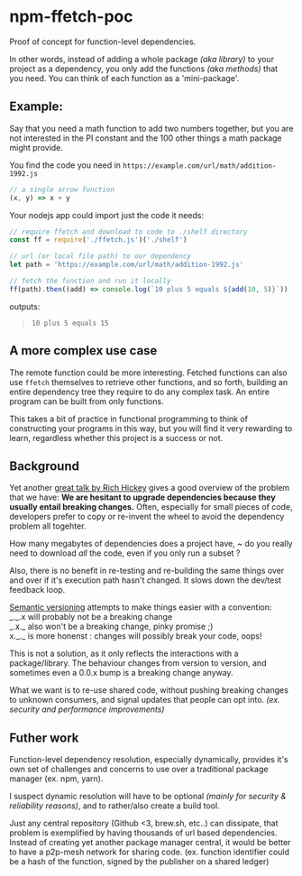 # npm-ffetch-poc

Proof of concept for function-level dependencies.

In other words, instead of adding a whole package _(aka library)_ to your project as a dependency, you only add the functions _(aka methods)_ that you need. You can think of each function as a 'mini-package'.

## Example:

Say that you need a math function to add two numbers together, but you are not interested in the PI constant and the 100 other things a math package might provide.

You find the code you need in `https://example.com/url/math/addition-1992.js`

```javascript
// a single arrow function
(x, y) => x + y
```

Your nodejs app could import just the code it needs:

```javascript
// require ffetch and download to code to ./shelf directory
const ff = require('./ffetch.js')('./shelf') 

// url (or local file path) to our dependency
let path = 'https://example.com/url/math/addition-1992.js'

// fetch the function and run it locally
ff(path).then((add) => console.log(`10 plus 5 equals ${add(10, 5)}`))
```

outputs: 
> `10 plus 5 equals 15`

## A more complex use case

The remote function could be more interesting. Fetched functions can also use `ffetch` themselves to retrieve other functions, and so forth, building an entire dependency tree they require to do any complex task. An entire program can be built from only functions.

This takes a bit of practice in functional programming to think of constructing your programs in this way, but you will find it very rewarding to learn, regardless whether this project is a success or not.

## Background

Yet another [great talk by Rich Hickey](https://www.youtube.com/watch?v=oyLBGkS5ICk) gives a good overview of the problem that we have: **We are hesitant to upgrade dependencies because they usually entail breaking changes.** Often, especially for small pieces of code, developers prefer to copy or re-invent the wheel to avoid the dependency problem all togehter.

How many megabytes of dependencies does a project have, ~ do you really need to download *all* the code, even if you only run a subset ?

Also, there is no benefit in re-testing and re-building the same things over and over if it's execution path hasn't changed. It slows down the dev/test feedback loop.

[Semantic versioning](https://semver.org/spec/v1.0.0-beta.html) attempts to make things easier with a convention:
<br/> \_.\_.x will probably not be a breaking change
<br/> \_.x.\_ also won't be a breaking change, pinky promise ;)
<br/> x.\_.\_ is more honenst : changes will possibly break your code, oops!

This is not a solution, as it only reflects the interactions with a package/library. The behaviour changes from version to version, and sometimes even a 0.0.x bump is a breaking change anyway.

What we want is to re-use shared code, without pushing breaking changes to unknown consumers, and signal updates that people can opt into. *(ex. security and performance improvements)*

## Futher work

Function-level dependency resolution, especially dynamically, provides it's own set of challenges and concerns to use over a traditional package manager (ex. npm, yarn).

I suspect dynamic resolution will have to be optional *(mainly for security & reliability reasons)*, and to rather/also create a build tool.

Just any central repository (Github <3, brew.sh, etc..) can dissipate, that problem is exemplified by having thousands of url based dependencies. Instead of creating yet another package manager central, it would be better to have a p2p-mesh network for sharing code. (ex. function identifier could be a hash of the function, signed by the publisher on a shared ledger)

<!--
## Detail

### ffetch

Takes single function, that returns source code for a given path or url, and returns a Promise(function)

### ffetch(argument) ~ Directory name, or cache-barrel function

If the first argument isn't a directory name, it expects a dependency-resolver-function:

A function that searches an in-memory cache for a function, otherwise it checks the disk _(eg `./shelf`)_ to find the code, and otherwise fetches the data from the web. The disk and memory caches are subsequently updated to cache values as they are retrieved from lower levels.

Each function saved on disk is saved in it's own file, similar to the remote dependency drawn from the web. If multiple remote functions were saved in the same file(s) instead, they would cause many changes in those files over the life of a project (git history), and make remote dependency resolution for those functions substantially more difficult to track and manage effectively.
--> 